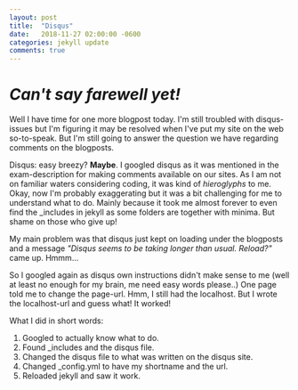 ```yaml
---
layout: post
title:  "Disqus"
date:   2018-11-27 02:00:00 -0600
categories: jekyll update
comments: true
---
```


# *Can't say farewell yet!*

Well I have time for one more blogpost today. I'm still troubled with disqus-issues but I'm figuring it may be resolved when I've put my site on the web so-to-speak. But I'm still going to answer the question we have regarding comments on the blogposts.

Disqus: easy breezy? **Maybe**. I googled disqus as it was mentioned in the exam-description for making comments available on our sites. As I am not on familiar waters considering coding, it was kind of *hieroglyphs* to me. Okay, now I'm probably exaggerating but it was a bit challenging for me to understand what to do. Mainly because it took me almost forever to even find the _includes in jekyll as some folders are together with minima. But shame on those who give up! 

My main problem was that disqus just kept on loading under the blogposts and a message *"Disqus seems to be taking longer than usual. Reload?"* came up. Hmmm...

So I googled again as disqus own instructions didn't make sense to me (well at least no enough for my brain, me need easy words please..) One page told me to change the page-url. Hmm, I still had the localhost. But I wrote the localhost-url and guess what! It worked!

What I did in short words:
1. Googled to actually know what to do.
2. Found _includes and the disqus file.
3. Changed the disqus file to what was written on the disqus site.
4. Changed _config.yml to have my shortname and the url.
5. Reloaded jekyll and saw it work.

